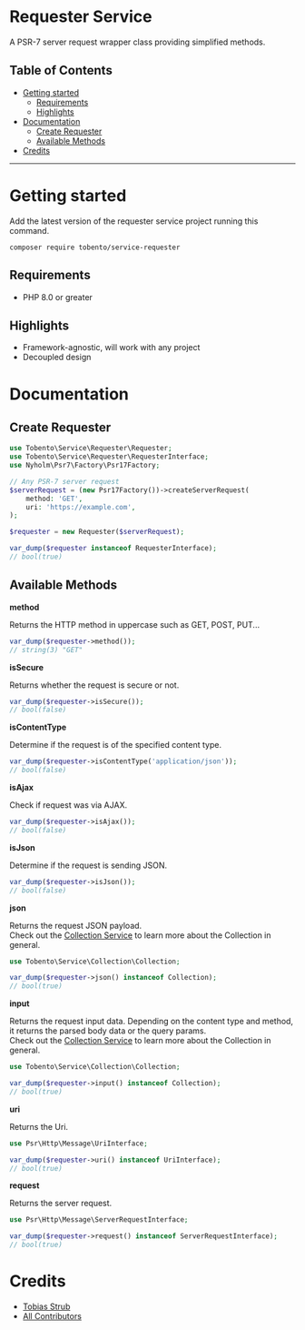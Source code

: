 # Requester Service

A PSR-7 server request wrapper class providing simplified methods.

## Table of Contents

- [Getting started](#getting-started)
	- [Requirements](#requirements)
	- [Highlights](#highlights)
- [Documentation](#documentation)
    - [Create Requester](#create-requester)
    - [Available Methods](#available-methods)
- [Credits](#credits)
___

# Getting started

Add the latest version of the requester service project running this command.

```
composer require tobento/service-requester
```

## Requirements

- PHP 8.0 or greater

## Highlights

- Framework-agnostic, will work with any project
- Decoupled design

# Documentation

## Create Requester

```php
use Tobento\Service\Requester\Requester;
use Tobento\Service\Requester\RequesterInterface;
use Nyholm\Psr7\Factory\Psr17Factory;

// Any PSR-7 server request
$serverRequest = (new Psr17Factory())->createServerRequest(
    method: 'GET',
    uri: 'https://example.com',
);

$requester = new Requester($serverRequest);

var_dump($requester instanceof RequesterInterface);
// bool(true)
```

## Available Methods

**method**

Returns the HTTP method in uppercase such as GET, POST, PUT...

```php
var_dump($requester->method());
// string(3) "GET"
```

**isSecure**

Returns whether the request is secure or not.

```php
var_dump($requester->isSecure());
// bool(false)
```

**isContentType**

Determine if the request is of the specified content type.

```php
var_dump($requester->isContentType('application/json'));
// bool(false)
```

**isAjax**

Check if request was via AJAX.

```php
var_dump($requester->isAjax());
// bool(false)
```

**isJson**

Determine if the request is sending JSON.

```php
var_dump($requester->isJson());
// bool(false)
```

**json**

Returns the request JSON payload.\
Check out the [Collection Service](https://github.com/tobento-ch/service-collection#collection) to learn more about the Collection in general.

```php
use Tobento\Service\Collection\Collection;

var_dump($requester->json() instanceof Collection);
// bool(true)
```

**input**

Returns the request input data. Depending on the content type and method, it returns the parsed body data or the query params. \
Check out the [Collection Service](https://github.com/tobento-ch/service-collection#collection) to learn more about the Collection in general.

```php
use Tobento\Service\Collection\Collection;

var_dump($requester->input() instanceof Collection);
// bool(true)
```

**uri**

Returns the Uri.

```php
use Psr\Http\Message\UriInterface;

var_dump($requester->uri() instanceof UriInterface);
// bool(true)
```

**request**

Returns the server request.

```php
use Psr\Http\Message\ServerRequestInterface;

var_dump($requester->request() instanceof ServerRequestInterface);
// bool(true)
```

# Credits

- [Tobias Strub](https://www.tobento.ch)
- [All Contributors](../../contributors)